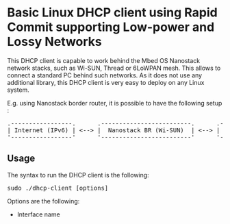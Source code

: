Basic Linux DHCP client using Rapid Commit supporting Low-power and Lossy Networks
===========

This DHCP client is capable to work behind the Mbed OS Nanostack network stacks, such as Wi-SUN, Thread
or 6LoWPAN mesh. This allows to connect a standard PC behind such networks. As it does not use any
additional library, this DHCP client is very easy to deploy on any Linux system.

E.g. using Nanostack border router, it is possible to have the following setup :

<pre style="text-align:center">
.-----------------.      .-------------------------.      .------------------------.      .---------.
| Internet (IPv6) | <--> |  Nanostack BR (Wi-SUN)  | <--> |  Modified Router Node  | <--> |  Linux  |
'-----------------'      '-------------------------'      '------------------------'      '---------'
</pre>



## Usage

The syntax to run the DHCP client is the following:

<pre>
sudo ./dhcp-client [options]
</pre>

Options are the following:

- Interface name